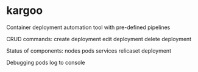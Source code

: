 # kargoo
Container deployment automation tool with pre-defined pipelines

CRUD commands:
  create deployment
  edit deployment
  delete deployment

Status of components:
  nodes
  pods
  services
  relicaset
  deployment

Debugging pods
  log to console
  
